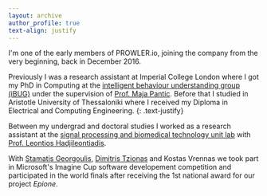 ```yaml
---
layout: archive
author_profile: true
text-align: justify
---
```


I'm one of the early members of PROWLER.io, joining the company from the very beginning, back in December 2016.

Previously I was a research assistant at Imperial College London where I got my PhD in Computing at the [intelligent behaviour understanding group (iBUG)](https://ibug.doc.ic.ac.uk/) under the supervision of [Prof. Maja Pantic](https://ibug.doc.ic.ac.uk/maja/).
Before that I studied in Aristotle University of Thessaloniki where I received my Diploma in Electrical and Computing Engineering.
{: .text-justify}

Between my undergrad and doctoral studies I worked as a research assistant at the [signal processing and biomedical technology unit lab](http://psyche.ee.auth.gr/) with [Prof. Leontios Hadjileontiadis](http://psyche.ee.auth.gr/index.php?option=com_content&view=article&id=18%3A2010-10-25-16-52-20&catid=4%3Aproffesors&Itemid=10&lang=en).

With [Stamatis Georgoulis](http://homes.esat.kuleuven.be/~sgeorgou/), [Dimitris Tzionas](https://www.dimtzionas.com/) and Kostas Vrennas we took part in Microsoft's Imagine Cup software developement competition and participated in the world finals after receiving the 1st national award for our project *Epione*.
